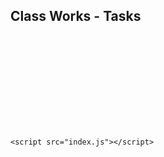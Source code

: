 <html lang="en">
<head>
    <meta charset="UTF-8">
    <meta name="viewport" content="width=device-width, initial-scale=1.0">
    <title>Project Gallery</title>
    <link rel="stylesheet" href="index.css">
</head>
<body>
    <div class="container">
        <nav class="sidebar">
            <h2>Class Works - Tasks</h2>
            <ul id="task-list"></ul>
        </nav>
        <main class="content">
            <iframe id="content-frame" src="" frameborder="0"></iframe>
        </main>
    </div>

    <script src="index.js"></script>
</body>
</html>
